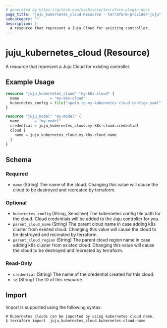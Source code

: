 ```yaml
---
# generated by https://github.com/hashicorp/terraform-plugin-docs
page_title: "juju_kubernetes_cloud Resource - terraform-provider-juju"
subcategory: ""
description: |-
  A resource that represent a Juju Cloud for existing controller.
---
```


# juju_kubernetes_cloud (Resource)

A resource that represent a Juju Cloud for existing controller.

## Example Usage

```terraform
resource "juju_kubernetes_cloud" "my-k8s-cloud" {
  name              = "my-k8s-cloud"
  kubernetes_config = file("<path-to-my-kubennetes-cloud-config>.yaml")
}

resource "juju_model" "my-model" {
  name       = "my-model"
  credential = juju_kubernetes_cloud.my-k8s-cloud.credential
  cloud {
    name = juju_kubernetes_cloud.my-k8s-cloud.name
  }
}
```

<!-- schema generated by tfplugindocs -->
## Schema

### Required

- `name` (String) The name of the cloud. Changing this value will cause the cloud to be destroyed and recreated by terraform.

### Optional

- `kubernetes_config` (String, Sensitive) The kubernetes config file path for the cloud. Cloud credentials will be added to the Juju controller for you.
- `parent_cloud_name` (String) The parent cloud name in case adding k8s cluster from existed cloud. Changing this value will cause the cloud to be destroyed and recreated by terraform.
- `parent_cloud_region` (String) The parent cloud region name in case adding k8s cluster from existed cloud. Changing this value will cause the cloud to be destroyed and recreated by terraform.

### Read-Only

- `credential` (String) The name of the credential created for this cloud.
- `id` (String) The ID of this resource.

## Import

Import is supported using the following syntax:

```shell
# Kubernetes clouds can be imported by using kubernetes cloud name.
$ terraform import  juju_kubernetes_cloud.kubernetes-cloud-name
```
